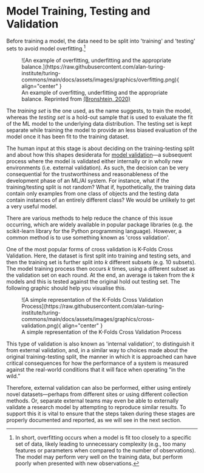 # Model Training, Testing and Validation

Before training a model, the data need to be split into 'training' and 'testing' sets to avoid model overfitting.[^overfitting]

[^overfitting]: In short, overfitting occurs when a model is fit too closely to a specific set of data, likely leading to unnecessary complexity (e.g., too many features or parameters when compared to the number of observations). The model may perform very well on the training data, but perform poorly when presented with new observations.


<figure markdown>
![An example of overfitting, underfitting and the appropriate balance.](https://raw.githubusercontent.com/alan-turing-institute/turing-commons/main/docs/assets/images/graphics/overfitting.png){ align="center" }
 <figcaption>An example of overfitting, underfitting and the appropriate balance. Reprinted from <a href="https://towardsdatascience.com/train-test-split-and-cross-validation-in-python-80b61beca4b6"> (Bronshtein, 2020) </a></figcaption>
</figure>

The *training set* is the one used, as the name suggests, to train the model, whereas the *testing set* is a hold-out sample that is used to evaluate the fit of the ML model to the underlying data distribution.
The testing set is kept separate while training the model to provide an less biased evaluation of the model once it has been fit to the training dataset.

The human input at this stage is about deciding on the training-testing split and about how this shapes desiderata for [model validation](model_testing.md)—a subsequent process where the model is validated either internally or in wholly new environments (i.e. external validation).
As such, the decision can be very consequential for the trustworthiness and reasonableness of the development phase of an ML/AI system.
For instance, what if the training/testing split is not random?
What if, hypothetically, the training data contain only examples from one class of objects and the testing data contain instances of an entirely different class?
We would be unlikely to get a very useful model.

There are various methods to help reduce the chance of this issue occurring, which are widely available in popular package libraries (e.g. the scikit-learn library for the Python programming language).
However, a common method is to use something known as 'cross validation'.

One of the most popular forms of cross validation is K-Folds Cross Validation.
Here, the dataset is first split into training and testing sets, and then the training set is further split into *k* different subsets (e.g. 10 subsets).
The model training process then occurs *k* times, using a different subset as the validation set on each round.
At the end, an average is taken from the *k* models and this is tested against the original hold out testing set.
The following graphic should help you visualise this.

<figure markdown>
![A simple representation of the K-Folds Cross Validation Process](https://raw.githubusercontent.com/alan-turing-institute/turing-commons/main/docs/assets/images/graphics/cross-validation.png){ align="center" }
 <figcaption>A simple representation of the K-Folds Cross Validation Process</figcaption>
</figure>

This type of validation is also known as 'internal validation', to distinguish it from external validation, and, in a similar way to choices made about the original training-testing split, the manner in which it is approached can have critical consequences for how the performance of a system is measured against the real-world conditions that it will face when operating “in the wild.”

Therefore, external validation can also be performed, either using entirely novel datasets—perhaps from different sites or using different collection methods.
Or, separate external teams may even be able to externally validate a research model by attempting to reproduce similar results.
To support this it is vital to ensure that the steps taken during these stages are properly documented and reported, as we will see in the next section.
